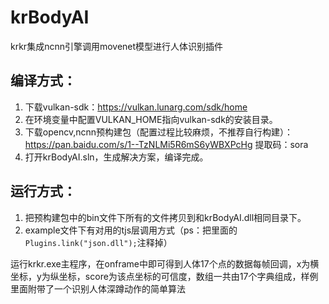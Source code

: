# krBodyAI
krkr集成ncnn引擎调用movenet模型进行人体识别插件

## 编译方式：

1. 下载vulkan-sdk：https://vulkan.lunarg.com/sdk/home
2. 在环境变量中配置VULKAN_HOME指向vulkan-sdk的安装目录。
3. 下载opencv,ncnn预构建包（配置过程比较麻烦，不推荐自行构建）：https://pan.baidu.com/s/1--TzNLMi5R6mS6yWBXPcHg  提取码：sora
4. 打开krBodyAI.sln，生成解决方案，编译完成。

## 运行方式：

1. 把预构建包中的bin文件下所有的文件拷贝到和krBodyAI.dll相同目录下。
2. example文件下有对用的tjs层调用方式（ps：把里面的`Plugins.link("json.dll");`注释掉）

运行krkr.exe主程序，在onframe中即可得到人体17个点的数据每帧回调，x为横坐标，y为纵坐标，score为该点坐标的可信度，数组一共由17个字典组成，样例里面附带了一个识别人体深蹲动作的简单算法